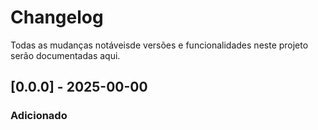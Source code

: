 # Changelog
Todas as mudanças notáveisde versões e funcionalidades neste projeto serão documentadas aqui.

## [0.0.0] - 2025-00-00
### Adicionado
